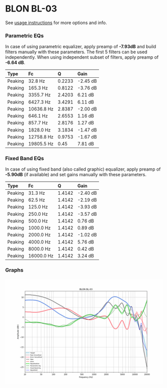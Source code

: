# BLON BL-03
See [usage instructions](https://github.com/jaakkopasanen/AutoEq#usage) for more options and info.

### Parametric EQs
In case of using parametric equalizer, apply preamp of **-7.93dB** and build filters manually
with these parameters. The first 5 filters can be used independently.
When using independent subset of filters, apply preamp of **-6.64 dB**.

| Type    | Fc         |      Q | Gain     |
|:--------|:-----------|:-------|:---------|
| Peaking | 32.8 Hz    | 0.2233 | -2.45 dB |
| Peaking | 165.3 Hz   | 0.8122 | -3.76 dB |
| Peaking | 3355.7 Hz  | 2.4203 | 6.21 dB  |
| Peaking | 6427.3 Hz  | 3.4291 | 6.11 dB  |
| Peaking | 10636.8 Hz | 2.8387 | -2.00 dB |
| Peaking | 646.1 Hz   | 2.6553 | 1.16 dB  |
| Peaking | 857.7 Hz   | 2.8176 | 1.27 dB  |
| Peaking | 1828.0 Hz  | 3.1834 | -1.47 dB |
| Peaking | 12758.8 Hz | 0.9753 | -1.67 dB |
| Peaking | 19805.5 Hz | 0.45   | 7.81 dB  |

### Fixed Band EQs
In case of using fixed band (also called graphic) equalizer, apply preamp of **-5.90dB**
(if available) and set gains manually with these parameters.

| Type    | Fc         |      Q | Gain     |
|:--------|:-----------|:-------|:---------|
| Peaking | 31.3 Hz    | 1.4142 | -2.40 dB |
| Peaking | 62.5 Hz    | 1.4142 | -2.19 dB |
| Peaking | 125.0 Hz   | 1.4142 | -3.93 dB |
| Peaking | 250.0 Hz   | 1.4142 | -3.57 dB |
| Peaking | 500.0 Hz   | 1.4142 | 0.76 dB  |
| Peaking | 1000.0 Hz  | 1.4142 | 0.89 dB  |
| Peaking | 2000.0 Hz  | 1.4142 | -1.02 dB |
| Peaking | 4000.0 Hz  | 1.4142 | 5.76 dB  |
| Peaking | 8000.0 Hz  | 1.4142 | 0.42 dB  |
| Peaking | 16000.0 Hz | 1.4142 | 3.24 dB  |

### Graphs
![](./BLON%20BL-03.png)